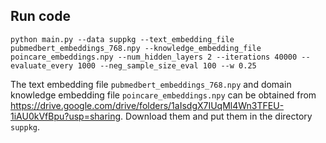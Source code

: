 ## Run code

    python main.py --data suppkg --text_embedding_file pubmedbert_embeddings_768.npy --knowledge_embedding_file poincare_embeddings.npy --num_hidden_layers 2 --iterations 40000 --evaluate_every 1000 --neg_sample_size_eval 100 --w 0.25

The text embedding file `pubmedbert_embeddings_768.npy` and domain knowledge embedding file `poincare_embeddings.npy` can be obtained from https://drive.google.com/drive/folders/1aIsdgX7IUqMl4Wn3TFEU-1iAU0kVfBpu?usp=sharing. Download them and put them in the directory `suppkg`.
